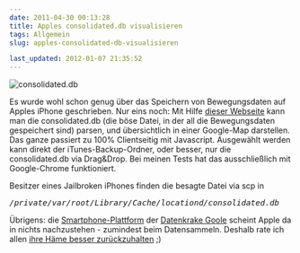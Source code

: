 ```yaml
---
date: 2011-04-30 00:13:28
title: Apples consolidated.db visualisieren
tags: Allgemein
slug: apples-consolidated-db-visualisieren

last_updated: 2012-01-07 21:35:52
---
```


![consolidated.db](images/2011/consolidated.db.png) 

Es wurde wohl schon genug über das Speichern von Bewegungsdaten auf Apples iPhone geschrieben. Nur eins noch: Mit Hilfe <a href="http://markolson.github.com/js-sqlite-map-thing/">dieser Webseite</a> kann man die consolidated.db (die böse Datei, in der all die Bewegungsdaten gespeichert sind) parsen, und übersichtlich in einer Google-Map darstellen. Das ganze passiert zu 100% Clientseitig mit Javascript. Ausgewählt werden kann direkt der iTunes-Backup-Ordner, oder besser, nur die consolidated.db via Drag&amp;Drop. Bei meinen Tests hat das ausschließlich mit Google-Chrome funktioniert.

Besitzer eines Jailbroken iPhones finden die besagte Datei via scp in
<pre><em>/private/var/root/Library/Cache/locationd/consolidated.db</em></pre>

Übrigens: die <a href="http://www.android.com/">Smartphone-Plattform</a> der <a href="http://www.google.de">Datenkrake Goole</a> scheint Apple da in nichts nachzustehen - zumindest beim Datensammeln. Deshalb rate ich allen <a href="http://www.pocketpc.ch/c/930-android-sammelt-geo-daten.html">ihre Häme besser zurückzuhalten</a> ;)